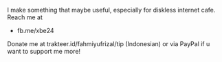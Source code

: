 I make something that maybe useful, especially for diskless internet cafe.
Reach me at 
- fb.me/xbe24

Donate me at trakteer.id/fahmiyufrizal/tip (Indonesian) or via PayPal if u want to support me more!

<!---
fahmiyufrizal/fahmiyufrizal is a ✨ special ✨ repository because its `README.md` (this file) appears on your GitHub profile.
You can click the Preview link to take a look at your changes.
--->
